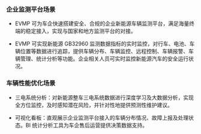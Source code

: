 ### 企业监测平台场景
- EVMP 可为车企快速搭建安全、合规的企业新能源车辆监测平台，满足海量终端的稳定接入，实现与国家和地方监测平台的对接。

- EVMP 可实现新能源 GB32960 监测数据指标的实时监控，对行车、电池、车辆位置等数据进行追踪，提供车辆分布、车辆监控、远程控制、车辆报警、车辆管理、统计分析等功能。企业相关人员可实时监控新能源汽车的安全运行状况。

### 车辆性能优化场景
- 三电系统分析：对新能源整车三电系统数据进行深度学习及大数据分析，实现全方位监控，及时感知潜在风险，并针对性地提供预测性维护建议。

- 可视化看板：直观展示企业监测平台接入的车辆分布情况、故障上报及处理状态。BI 统计分析工具为车企售后运营提供决策数据支持。

